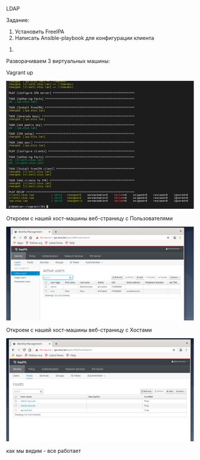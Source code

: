 LDAP

Задание:

1) Установить FreeIPA
2) Написать Ansible-playbook для конфигурации клиента

1. 

Разворачиваем 3 виртуальных машины:

Vagrant up

![1](img/1.jpg)


Откроем c нашей хост-машины веб-страницу с Пользователями

![2](img/2.jpg)


Откроем c нашей хост-машины веб-страницу с Хостами

![3](img/3.jpg)


как мы видим - все работает
